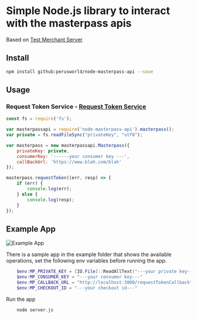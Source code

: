 # Simple Node.js library to interact with the masterpass apis #


Based on [Test Merchant Server](https://github.com/Mastercard/masterpass-android-sample-app/tree/master/Test-Merchant-Server)

## Install ##
```bash
npm install github:perusworld/node-masterpass-api --save
```
## Usage ##

### Request Token Service - [Request Token Service](https://developer.mastercard.com/documentation/masterpass-merchant-integration#api_request_token_service) ##
```javascript
const fs = require('fs');

var masterpassapi = require('node-masterpass-api').masterpass();
var private = fs.readFileSync("privateKey", "utf8");

var masterpass = new masterpassapi.Masterpass({
    privateKey: private,
    consumerKey: '------your consumer key ---',
    callBackUrl: 'https://www.blah.com/blah'
});

masterpass.requestToken((err, resp) => {
    if (err) {
        console.log(err);
    } else {
        console.log(resp);
    }
});

```

## Example App ##

![Example App](https://raw.githubusercontent.com/perusworld/node-masterpass-api/master/example/public/images/screenshot.png "Example App")

There is a sample app in the example folder that shows the available operations, set the following env variables before running the app.

```powershell
    $env:MP_PRIVATE_KEY = [IO.File]::ReadAllText("---your private key---")
    $env:MP_CONSUMER_KEY = "---your consumer key---"
    $env:MP_CALLBACK_URL = "http://localhost:3000/requestTokenCallback"
    $env:MP_CHECKOUT_ID = "---your checkout id---"
```

Run the app

```powershell
    node server.js
```
